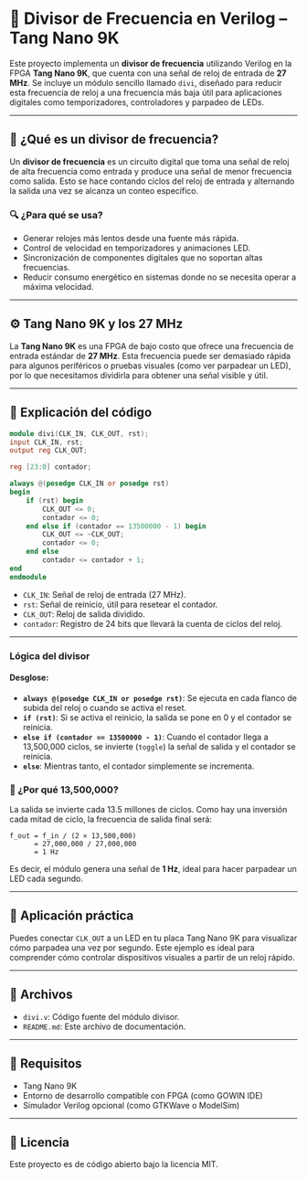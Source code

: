 
# 🔧 Divisor de Frecuencia en Verilog – Tang Nano 9K

Este proyecto implementa un **divisor de frecuencia** utilizando Verilog en la FPGA **Tang Nano 9K**, que cuenta con una señal de reloj de entrada de **27 MHz**. Se incluye un módulo sencillo llamado `divi`, diseñado para reducir esta frecuencia de reloj a una frecuencia más baja útil para aplicaciones digitales como temporizadores, controladores y parpadeo de LEDs.

---

## 📘 ¿Qué es un divisor de frecuencia?

Un **divisor de frecuencia** es un circuito digital que toma una señal de reloj de alta frecuencia como entrada y produce una señal de menor frecuencia como salida. Esto se hace contando ciclos del reloj de entrada y alternando la salida una vez se alcanza un conteo específico.

### 🔍 ¿Para qué se usa?

- Generar relojes más lentos desde una fuente más rápida.
- Control de velocidad en temporizadores y animaciones LED.
- Sincronización de componentes digitales que no soportan altas frecuencias.
- Reducir consumo energético en sistemas donde no se necesita operar a máxima velocidad.

---

## ⚙️ Tang Nano 9K y los 27 MHz

La **Tang Nano 9K** es una FPGA de bajo costo que ofrece una frecuencia de entrada estándar de **27 MHz**. Esta frecuencia puede ser demasiado rápida para algunos periféricos o pruebas visuales (como ver parpadear un LED), por lo que necesitamos dividirla para obtener una señal visible y útil.

---

## 🧠 Explicación del código

```verilog
module divi(CLK_IN, CLK_OUT, rst);
input CLK_IN, rst;
output reg CLK_OUT;

reg [23:0] contador;

always @(posedge CLK_IN or posedge rst)
begin 
    if (rst) begin
        CLK_OUT <= 0;
        contador <= 0;
    end else if (contador == 13500000 - 1) begin
        CLK_OUT <= ~CLK_OUT;
        contador <= 0;
    end else
        contador <= contador + 1;
end
endmodule
```

- `CLK_IN`: Señal de reloj de entrada (27 MHz).
- `rst`: Señal de reinicio, útil para resetear el contador.
- `CLK_OUT`: Reloj de salida dividido.
- `contador`: Registro de 24 bits que llevará la cuenta de ciclos del reloj.

---

### Lógica del divisor

#### Desglose:

- **`always @(posedge CLK_IN or posedge rst)`**: Se ejecuta en cada flanco de subida del reloj o cuando se activa el reset.
- **`if (rst)`**: Si se activa el reinicio, la salida se pone en 0 y el contador se reinicia.
- **`else if (contador == 13500000 - 1)`**: Cuando el contador llega a 13,500,000 ciclos, se invierte (`toggle`) la señal de salida y el contador se reinicia.
- **`else`**: Mientras tanto, el contador simplemente se incrementa.

### 🧮 ¿Por qué 13,500,000?

La salida se invierte cada 13.5 millones de ciclos. Como hay una inversión cada mitad de ciclo, la frecuencia de salida final será:

```
f_out = f_in / (2 × 13,500,000)
      = 27,000,000 / 27,000,000
      = 1 Hz
```

Es decir, el módulo genera una señal de **1 Hz**, ideal para hacer parpadear un LED cada segundo.

---

## 🧪 Aplicación práctica

Puedes conectar `CLK_OUT` a un LED en tu placa Tang Nano 9K para visualizar cómo parpadea una vez por segundo. Este ejemplo es ideal para comprender cómo controlar dispositivos visuales a partir de un reloj rápido.

---

## 📂 Archivos

- `divi.v`: Código fuente del módulo divisor.
- `README.md`: Este archivo de documentación.

---

## 📌 Requisitos

- Tang Nano 9K
- Entorno de desarrollo compatible con FPGA (como GOWIN IDE)
- Simulador Verilog opcional (como GTKWave o ModelSim)

---

## 🧾 Licencia

Este proyecto es de código abierto bajo la licencia MIT.
